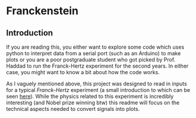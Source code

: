 # Franckenstein

## Introduction
If you are reading this, you either want to explore some code which uses python to interpret data from a serial port (such as an Arduino) to make plots or you are a poor postgraduate student who got picked by Prof. Haddad to run the Franck-Hertz experiment for the second years. In either case, you might want to know a bit about how the code works.

As I vaguely mentioned above, this project was designed to read in inputs for a typical *Franck-Hertz* experiment (a small introduction to which can be seen [here](https://en.wikipedia.org/wiki/Franck–Hertz_experiment)). While the physics related to this experiment is incredibly interesting (and Nobel prize winning btw) this readme will focus on the technical aspects needed to convert signals into plots.
